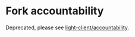 # Fork accountability

Deprecated, please see [light-client/accountability](https://github.com/airchains-network/wasmbft/blob/v0.38.x/spec/light-client/accountability).
